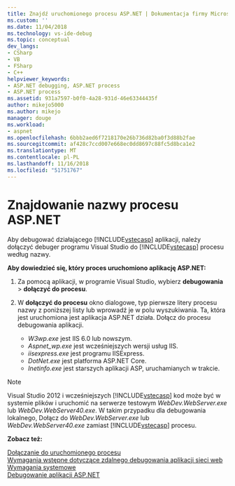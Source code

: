 ```yaml
---
title: Znajdź uruchomionego procesu ASP.NET | Dokumentacja firmy Microsoft
ms.custom: ''
ms.date: 11/04/2018
ms.technology: vs-ide-debug
ms.topic: conceptual
dev_langs:
- CSharp
- VB
- FSharp
- C++
helpviewer_keywords:
- ASP.NET debugging, ASP.NET process
- ASP.NET process
ms.assetid: 931a7597-b0f0-4a28-931d-46e63344435f
author: mikejo5000
ms.author: mikejo
manager: douge
ms.workload:
- aspnet
ms.openlocfilehash: 6bbb2aed6f7218170e26b736d82ba0f3d88b2fae
ms.sourcegitcommit: af428c7ccd007e668ec0dd8697c88fc5d8bca1e2
ms.translationtype: MT
ms.contentlocale: pl-PL
ms.lasthandoff: 11/16/2018
ms.locfileid: "51751767"
---
```

# <a name="find-the-name-of-the-aspnet-process"></a>Znajdowanie nazwy procesu ASP.NET

Aby debugować działającego [!INCLUDE[vstecasp](../code-quality/includes/vstecasp_md.md)] aplikacji, należy dołączyć debuger programu Visual Studio do [!INCLUDE[vstecasp](../code-quality/includes/vstecasp_md.md)] procesu według nazwy.

**Aby dowiedzieć się, który proces uruchomiono aplikację ASP.NET:**

1. Za pomocą aplikacji, w programie Visual Studio, wybierz **debugowania** > **dołączyć do procesu**. 
   
1. W **dołączyć do procesu** okno dialogowe, typ pierwsze litery procesu nazwy z poniższej listy lub wprowadź je w polu wyszukiwania. Ta, która jest uruchomiona jest aplikacja ASP.NET działa. Dołącz do procesu debugowania aplikacji. 
   
    - *W3wp.exe* jest IIS 6.0 lub nowszym. 
    - *Aspnet_wp.exe* jest wcześniejszych wersji usług IIS.
    - *iisexpress.exe* jest programu IISExpress.
    - *DotNet.exe* jest platforma ASP.NET Core.
    - *Inetinfo.exe* jest starszych aplikacji ASP, uruchamianych w trakcie. 

>[!NOTE]
>Visual Studio 2012 i wcześniejszych [!INCLUDE[vstecasp](../code-quality/includes/vstecasp_md.md)] kod może być w systemie plików i uruchomić na serwerze testowym *WebDev.WebServer.exe* lub *WebDev.WebServer40.exe*. W takim przypadku dla debugowania lokalnego, Dołącz do *WebDev.WebServer.exe* lub *WebDev.WebServer40.exe* zamiast [!INCLUDE[vstecasp](../code-quality/includes/vstecasp_md.md)] procesu. 

**Zobacz też:**

 [Dołączanie do uruchomionego procesu](../debugger/attach-to-running-processes-with-the-visual-studio-debugger.md)  
 [Wymagania wstępne dotyczące zdalnego debugowania aplikacji sieci web](../debugger/prerequistes-for-remote-debugging-web-applications.md)   
 [Wymagania systemowe](../debugger/aspnet-debugging-system-requirements.md)   
 [Debugowanie aplikacji ASP.NET](../debugger/how-to-enable-debugging-for-aspnet-applications.md)
